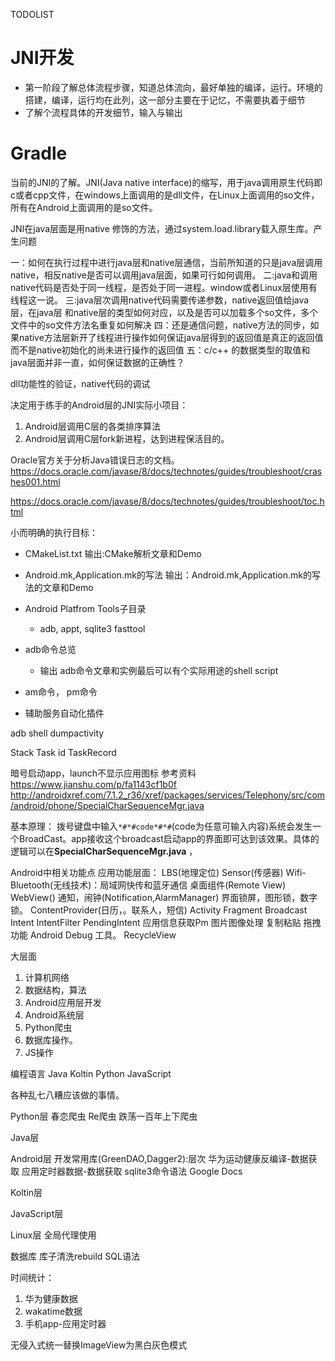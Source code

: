 TODOLIST

# JNI开发
* 第一阶段了解总体流程步骤，知道总体流向，最好单独的编译，运行。环境的搭建，编译，运行均在此列，这一部分主要在于记忆，不需要执着于细节
* 了解个流程具体的开发细节，输入与输出

# Gradle



当前的JNI的了解。JNI(Java native interface)的缩写，用于java调用原生代码即c或者cpp文件，在windows上面调用的是dll文件，在Linux上面调用的so文件，所有在Android上面调用的是so文件。

JNI在java层面是用native 修饰的方法，通过system.load.library载入原生库。产生问题

一：如何在执行过程中进行java层和native层通信，当前所知道的只是java层调用native，相反native是否可以调用java层面，如果可行如何调用。
二:java和调用native代码是否处于同一线程，是否处于同一进程。window或者Linux层使用有线程这一说。
三:java层次调用native代码需要传递参数，native返回值给java层，在java层 和native层的类型如何对应，以及是否可以加载多个so文件，多个文件中的so文件方法名重复如何解决
四：还是通信问题，native方法的同步，如果native方法层新开了线程进行操作如何保证java层得到的返回值是真正的返回值而不是native初始化的尚未进行操作的返回值
五：c/c++ 的数据类型的取值和java层面并非一直，如何保证数据的正确性？

dll功能性的验证，native代码的调试


决定用于练手的Android层的JNI实际小项目：
1. Android层调用C层的各类排序算法
2. Android层调用C层fork新进程，达到进程保活目的。


Oracle官方关于分析Java错误日志的文档。
https://docs.oracle.com/javase/8/docs/technotes/guides/troubleshoot/crashes001.html

https://docs.oracle.com/javase/8/docs/technotes/guides/troubleshoot/toc.html

小而明确的执行目标：

* CMakeList.txt
  输出:CMake解析文章和Demo

* Android.mk,Application.mk的写法
  输出：Android.mk,Application.mk的写法的文章和Demo

* Android Platfrom Tools子目录
    - adb, appt, sqlite3 fasttool
* adb命令总览
    - 输出 adb命令文章和实例最后可以有个实际用途的shell script

* am命令， pm命令
* 辅助服务自动化插件



adb shell dumpactivity

Stack
Task id
TaskRecord



暗号启动app，launch不显示应用图标
参考资料
https://www.jianshu.com/p/fa1143cf1b0f
http://androidxref.com/7.1.2_r36/xref/packages/services/Telephony/src/com/android/phone/SpecialCharSequenceMgr.java

基本原理：
拨号键盘中输入`*#*#code*#*#`(code为任意可输入内容)系统会发生一个BroadCast。app接收这个broadcast启动app的界面即可达到该效果。具体的逻辑可以在**SpecialCharSequenceMgr.java** ， 


Android中相关功能点
应用功能层面：
LBS(地理定位)
Sensor(传感器)
Wifi-Bluetooth(无线技术)：局域网快传和蓝牙通信
桌面组件(Remote View)
WebView()
通知，闹钟(Notification,AlarmManager)
界面锁屏，图形锁，数字锁。
ContentProvider(日历，。联系人，短信)
Activity
Fragment
Broadcast
Intent
IntentFilter
PendingIntent
应用信息获取Pm
图片图像处理
复制粘贴
拖拽功能
Android Debug 工具。
RecycleView


大层面

1. 计算机网络
2. 数据结构，算法
3. Android应用层开发
4. Android系统层
5. Python爬虫
6. 数据库操作。
7. JS操作


编程语言
Java
Koltin
Python
JavaScript


各种乱七八糟应该做的事情。

Python层
春恋爬虫
Re爬虫
跌荡一百年上下爬虫


Java层

Android层
开发常用库(GreenDAO,Dagger2):层次
华为运动健康反编译-数据获取
应用定时器数据-数据获取
sqlite3命令语法
Google Docs


Koltin层

JavaScript层

Linux层
全局代理使用

数据库
库子清洗rebuild
SQL语法


时间统计：
1. 华为健康数据
2. wakatime数据
3. 手机app-应用定时器


无侵入式统一替换ImageView为黑白灰色模式